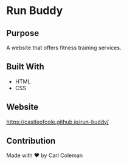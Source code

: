 # Run Buddy

## Purpose
A website that offers fitness training services.

## Built With
* HTML
* CSS

## Website
https://castleofcole.github.io/run-buddy/

## Contribution
Made with ❤️ by Carl Coleman

